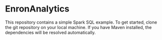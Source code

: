 # EnronAnalytics

This repository contains a simple Spark SQL example. To get started, clone the git repository on your local machine. If you have Maven installed, the dependencies will be resolved automatically.

